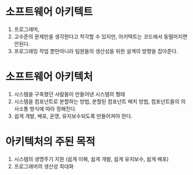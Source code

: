 # 소프트웨어 아키텍트

1. 프로그래머,
2. 고수준의 문제만을 생각한다고 착각할 수 있지만, 아키텍트는 코드에서 동떨어지면 안된다.
3. 프로그래밍 작업 뿐만아니라 팀원들의 생산성을 위한 설계의 방향을 잡아준다.

# 소프트웨어 아키텍처

1. 시스템을 구축했던 사람들이 만들어낸 시스템의 형태
2. 시스템을 컴포넌트로 분할하는 방법, 분할된 컴포넌트 배치 방법, 컴포넌트들의 의사소통 방식에 따라 정해진다.
3. 쉽게 개발, 배포, 운영, 유지보수되도록 만들어져야 한다.

# 아키텍처의 주된 목적

1. 시스템의 생명주기 지원 (쉽게 이해, 쉽게 개발, 쉽게 유지보수, 쉽게 배포)
2. 프로그래머의 생산성 최대화


